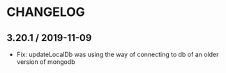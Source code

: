 CHANGELOG
=========


3.20.1 / 2019-11-09
-------------------

  * Fix: updateLocalDb was using the way of connecting to db of an older version of mongodb
